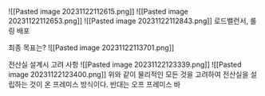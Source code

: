 ![[Pasted image 20231122112615.png]]
![[Pasted image 20231122112653.png]]
![[Pasted image 20231122112843.png]]
로드밸런서, 롤링 배포

최종 목표는?
![[Pasted image 20231122113701.png]]

전산실 설계시 고려 사항
![[Pasted image 20231122123339.png]]
![[Pasted image 20231122123400.png]]
위와 같이 물리적인 모든 것을 고려하여 전산실을 설립하는 것이 온 프레미스 방식이다. 
반대는 오프 프레미스 바